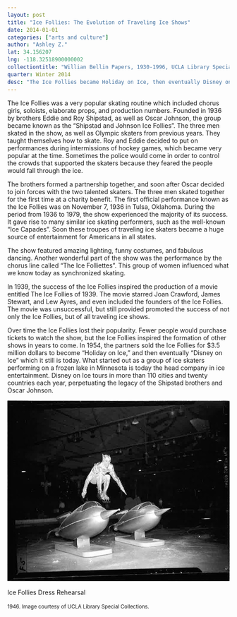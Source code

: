 ```yaml
---
layout: post
title: "Ice Follies: The Evolution of Traveling Ice Shows"
date: 2014-01-01
categories: ["arts and culture"]
author: "Ashley Z."
lat: 34.156207
lng: -118.32518900000002
collectiontitle: "Willian Bellin Papers, 1930-1996, UCLA Library Special Collections"
quarter: Winter 2014
desc: "The Ice Follies became Holiday on Ice, then eventually Disney on Ice, which it still is today."
---
```

The Ice Follies was a very popular skating routine which included chorus girls, soloists, elaborate props, and production numbers. Founded in 1936 by brothers Eddie and Roy Shipstad, as well as Oscar Johnson, the group became known as the “Shipstad and Johnson Ice Follies”.  The three men skated in the show, as well as Olympic skaters from previous years. They taught themselves how to skate. Roy and Eddie decided to put on performances during intermissions of hockey games, which became very popular at the time. Sometimes the police would come in order to control the crowds that supported the skaters because they feared the people would fall through the ice.

The brothers formed a partnership together, and soon after Oscar decided to join forces with the two talented skaters. The three men skated together for the first time at a charity benefit. The first official performance known as the Ice Follies was on November 7, 1936 in Tulsa, Oklahoma. During the period from 1936 to 1979, the show experienced the majority of its success. It gave rise to many similar ice skating performers, such as the well-known “Ice Capades”. Soon these troupes of traveling ice skaters became a huge source of entertainment for Americans in all states.

The show featured amazing lighting, funny costumes, and fabulous dancing. Another wonderful part of the show was the performance by the chorus line called “The Ice Folliettes”. This group of women influenced what we know today as synchronized skating.

In 1939, the success of the Ice Follies inspired the production of a movie entitled The Ice Follies of 1939. The movie starred Joan Crawford, James Stewart, and Lew Ayres, and even included the founders of the Ice Follies. The movie was unsuccessful, but still provided promoted the success of not only the Ice Follies, but of all traveling ice shows.

Over time the Ice Follies lost their popularity. Fewer people would purchase tickets to watch the show, but the Ice Follies inspired the formation of other shows in years to come. In 1954, the partners sold the Ice Follies for $3.5 million dollars to become “Holiday on Ice,” and then eventually “Disney on Ice” which it still is today. What started out as a group of ice skaters performing on a frozen lake in Minnesota is today the head company in ice entertainment. Disney on Ice tours in more than 110 cities and twenty countries each year, perpetuating the legacy of the Shipstad brothers and Oscar Johnson.


<img src='images/icefollies.jpg' alt='Black and white photograph of an ice skater jumping over two 50&#39;s style rockets.'>
<figcaption><p>Ice Follies Dress Rehearsal</p><p><small>1946. Image courtesy of UCLA Library Special Collections.</small></p>
